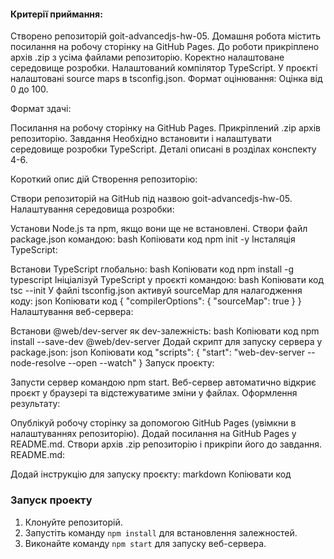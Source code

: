 
#### Критерії приймання:

Створено репозиторій goit-advancedjs-hw-05.
Домашня робота містить посилання на робочу сторінку на GitHub Pages.
До роботи прикріплено архів .zip з усіма файлами репозиторію.
Коректно налаштоване середовище розробки.
Налаштований компілятор TypeScript.
У проєкті налаштовані source maps в tsconfig.json.
Формат оцінювання:
Оцінка від 0 до 100.

Формат здачі:

Посилання на робочу сторінку на GitHub Pages.
Прикріплений .zip архів репозиторію.
Завдання
Необхідно встановити і налаштувати середовище розробки TypeScript. Деталі описані в розділах конспекту 4-6.

Короткий опис дій
Створення репозиторію:

Створи репозиторій на GitHub під назвою goit-advancedjs-hw-05.
Налаштування середовища розробки:

Установи Node.js та npm, якщо вони ще не встановлені.
Створи файл package.json командою:
bash
Копіювати код
npm init -y
Інсталяція TypeScript:

Встанови TypeScript глобально:
bash
Копіювати код
npm install -g typescript
Ініціалізуй TypeScript у проєкті командою:
bash
Копіювати код
tsc --init
У файлі tsconfig.json активуй sourceMap для налагодження коду:
json
Копіювати код
{
  "compilerOptions": {
    "sourceMap": true
  }
}
Налаштування веб-сервера:

Встанови @web/dev-server як dev-залежність:
bash
Копіювати код
npm install --save-dev @web/dev-server
Додай скрипт для запуску сервера у package.json:
json
Копіювати код
"scripts": {
  "start": "web-dev-server --node-resolve --open --watch"
}
Запуск проєкту:

Запусти сервер командою npm start. Веб-сервер автоматично відкриє проєкт у браузері та відстежуватиме зміни у файлах.
Оформлення результату:

Опублікуй робочу сторінку за допомогою GitHub Pages (увімкни в налаштуваннях репозиторію).
Додай посилання на GitHub Pages у README.md.
Створи архів .zip репозиторію і прикріпи його до завдання.
README.md:

Додай інструкцію для запуску проєкту:
markdown
Копіювати код
### Запуск проекту
1. Клонуйте репозиторій.
2. Запустіть команду `npm install` для встановлення залежностей.
3. Виконайте команду `npm start` для запуску веб-сервера.